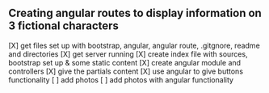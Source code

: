 ## Creating angular routes to display information on 3 fictional characters
[X] get files set up with bootstrap, angular, angular route, .gitgnore, readme and directories
[X] get server running
[X] create index file with sources, bootstrap set up & some static content
[X] create angular module and controllers
[X] give the partials content
[X] use angular to give buttons functionality
[ ] add photos
[ ] add photos with angular functionality
